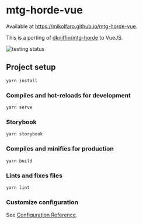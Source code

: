 # mtg-horde-vue

Available at https://mikolfaro.github.io/mtg-horde-vue.

This is a porting of [dkniffin/mtg-horde](https://github.com/dkniffin/mtg-horde) to VueJS.

![testing status](https://github.com/mikolfaro/mtg-horde-vue/actions/workflows/test.yml/badge.svg)
## Project setup
```
yarn install
```

### Compiles and hot-reloads for development
```
yarn serve
```

### Storybook
```
yarn storybook
```

### Compiles and minifies for production
```
yarn build
```

### Lints and fixes files
```
yarn lint
```

### Customize configuration
See [Configuration Reference](https://cli.vuejs.org/config/).
